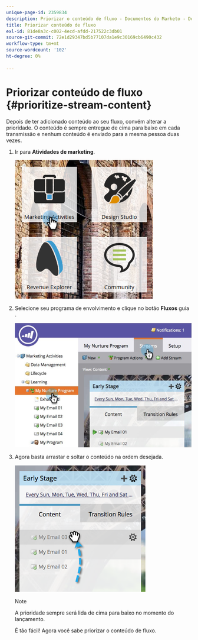 ```yaml
---
unique-page-id: 2359834
description: Priorizar o conteúdo de fluxo - Documentos do Marketo - Documentação do produto
title: Priorizar conteúdo de fluxo
exl-id: 81de8a3c-c002-4ecd-afdd-217522c3db01
source-git-commit: 72e1d29347bd5b77107da1e9c30169cb6490c432
workflow-type: tm+mt
source-wordcount: '102'
ht-degree: 0%

---
```


# Priorizar conteúdo de fluxo {#prioritize-stream-content}

Depois de ter adicionado conteúdo ao seu fluxo, convém alterar a prioridade. O conteúdo é sempre entregue de cima para baixo em cada transmissão e nenhum conteúdo é enviado para a mesma pessoa duas vezes.

1. Ir para **Atividades de marketing**.

   ![](assets/ma.png)

1. Selecione seu programa de envolvimento e clique no botão **Fluxos** guia .

   ![](assets/cloneasteam-1.jpg)

1. Agora basta arrastar e soltar o conteúdo na ordem desejada.

   ![](assets/image2014-9-15-17-3a5-3a45.png)

   >[!NOTE]
   >
   >A prioridade sempre será lida de cima para baixo no momento do lançamento.

   É tão fácil! Agora você sabe priorizar o conteúdo de fluxo.
